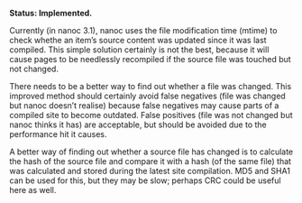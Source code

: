 **Status: Implemented.**

Currently (in nanoc 3.1), nanoc uses the file modification time (mtime) to check whethe
an item’s source content was updated since it was last compiled. This simple solution certainly is not the best, because it will cause pages to be needlessly recompiled if the source file was touched but not changed.

There needs to be a better way to find out whether a file was changed. This improved method should certainly avoid false negatives (file was changed but nanoc doesn’t realise) because false negatives may cause parts of a compiled site to become outdated. False positives (file was not changed but nanoc thinks it has) are acceptable, but should be avoided due to the performance hit it causes.

A better way of finding out whether a source file has changed is to calculate the hash of the source file and compare it with a hash (of the same file) that was calculated and stored during the latest site compilation. MD5 and SHA1 can be used for this, but they may be slow; perhaps CRC could be useful here as well.